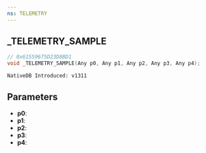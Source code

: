 ```yaml
---
ns: TELEMETRY
---
```

## _TELEMETRY_SAMPLE

```c
// 0x61559675D23D8BD1
void _TELEMETRY_SAMPLE(Any p0, Any p1, Any p2, Any p3, Any p4);
```

```
NativeDB Introduced: v1311
```

## Parameters
* **p0**:
* **p1**:
* **p2**:
* **p3**:
* **p4**:
